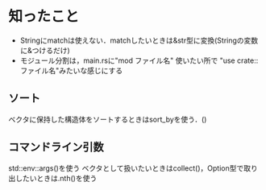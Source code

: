# 知ったこと

- Stringにmatchは使えない．matchしたいときは&str型に変換(Stringの変数に&つけるだけ)
- モジュール分割は，main.rsに"mod ファイル名" 使いたい所で "use crate::ファイル名"みたいな感じにする

## ソート
ベクタに保持した構造体をソートするときはsort_byを使う．()

## コマンドライン引数
std::env::args()を使う
ベクタとして扱いたいときはcollect()，Option型で取り出したいときは.nth()を使う
